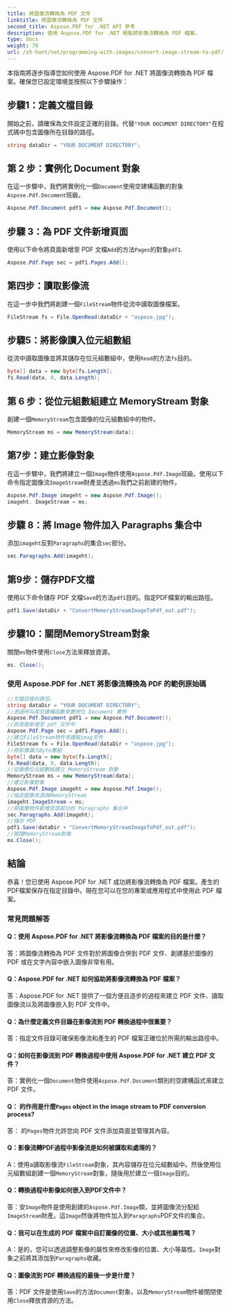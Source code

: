 ```yaml
---
title: 將圖像流轉換為 PDF 文件
linktitle: 將圖像流轉換為 PDF 文件
second_title: Aspose.PDF for .NET API 參考
description: 使用 Aspose.PDF for .NET 輕鬆將影像流轉換為 PDF 檔案。
type: docs
weight: 70
url: /zh-hant/net/programming-with-images/convert-image-stream-to-pdf/
---
```

本指南將逐步指導您如何使用 Aspose.PDF for .NET 將圖像流轉換為 PDF 檔案。確保您已設定環境並按照以下步驟操作：

## 步驟1：定義文檔目錄

開始之前，請確保為文件設定正確的目錄。代替`"YOUR DOCUMENT DIRECTORY"`在程式碼中包含圖像所在目錄的路徑。

```csharp
string dataDir = "YOUR DOCUMENT DIRECTORY";
```

## 第 2 步：實例化 Document 對象

在這一步驟中，我們將實例化一個`Document`使用空建構函數的對象`Aspose.Pdf.Document`班級。

```csharp
Aspose.Pdf.Document pdf1 = new Aspose.Pdf.Document();
```

## 步驟 3：為 PDF 文件新增頁面

使用以下命令將頁面新增至 PDF 文檔`Add`的方法`Pages`的對象`pdf1`.

```csharp
Aspose.Pdf.Page sec = pdf1.Pages.Add();
```

## 第四步：讀取影像流

在這一步中我們將創建一個`FileStream`物件從流中讀取圖像檔案。

```csharp
FileStream fs = File.OpenRead(dataDir + "aspose.jpg");
```

## 步驟5：將影像讀入位元組數組

從流中讀取圖像並將其儲存在位元組數組中，使用`Read`的方法`fs`目的。

```csharp
byte[] data = new byte[fs.Length];
fs.Read(data, 0, data.Length);
```

## 第 6 步：從位元組數組建立 MemoryStream 對象

創建一個`MemoryStream`包含圖像的位元組數組中的物件。

```csharp
MemoryStream ms = new MemoryStream(data);
```

## 第7步：建立影像對象

在這一步驟中，我們將建立一個`Image`物件使用`Aspose.Pdf.Image`班級。使用以下命令指定圖像流`ImageStream`財產並透過`ms`我們之前創建的物件。

```csharp
Aspose.Pdf.Image imageht = new Aspose.Pdf.Image();
imageht. ImageStream = ms;
```

## 步驟 8：將 Image 物件加入 Paragraphs 集合中

添加`imageht`反對`Paragraphs`的集合`sec`部分。

```csharp
sec.Paragraphs.Add(imageht);
```

## 第9步：儲存PDF文檔

使用以下命令儲存 PDF 文檔`Save`的方法`pdf1`目的。指定PDF檔案的輸出路徑。

```csharp
pdf1.Save(dataDir + "ConvertMemoryStreamImageToPdf_out.pdf");
```

## 步驟10：關閉MemoryStream對象

關閉`ms`物件使用`Close`方法來釋放資源。

```csharp
ms. Close();
```

### 使用 Aspose.PDF for .NET 將影像流轉換為 PDF 的範例原始碼 
```csharp
//文檔目錄的路徑。
string dataDir = "YOUR DOCUMENT DIRECTORY";
//透過呼叫其空建構函數來實例化 Document 實例
Aspose.Pdf.Document pdf1 = new Aspose.Pdf.Document();
//將頁面新增至 pdf 文件中
Aspose.Pdf.Page sec = pdf1.Pages.Add();
//建立FileStream物件來讀取imag文件
FileStream fs = File.OpenRead(dataDir + "aspose.jpg");
//將影像讀入Byte數組
byte[] data = new byte[fs.Length];
fs.Read(data, 0, data.Length);
//從圖像位元組數組建立 MemoryStream 對象
MemoryStream ms = new MemoryStream(data);
//建立影像對象
Aspose.Pdf.Image imageht = new Aspose.Pdf.Image();
//指定圖像來源為MemoryStream
imageht.ImageStream = ms;
//將圖像物件新增至該部分的 Paragraphs 集合中
sec.Paragraphs.Add(imageht);
//儲存 PDF
pdf1.Save(dataDir + "ConvertMemoryStreamImageToPdf_out.pdf");
//關閉MemoryStream對象
ms.Close();
```

## 結論

恭喜！您已使用 Aspose.PDF for .NET 成功將影像流轉換為 PDF 檔案。產生的PDF檔案保存在指定目錄中。現在您可以在您的專案或應用程式中使用此 PDF 檔案。

### 常見問題解答

#### Q：使用 Aspose.PDF for .NET 將影像流轉換為 PDF 檔案的目的是什麼？

答：將圖像流轉換為 PDF 文件對於將圖像合併到 PDF 文件、創建基於圖像的 PDF 或在文字內容中嵌入圖像非常有用。

#### Q：Aspose.PDF for .NET 如何協助將影像流轉換為 PDF 檔案？

答：Aspose.PDF for .NET 提供了一個方便且逐步的過程來建立 PDF 文件、讀取圖像流以及將圖像嵌入到 PDF 文件中。

#### Q：為什麼定義文件目錄在影像流到 PDF 轉換過程中很重要？

答：指定文件目錄可確保影像流和產生的 PDF 檔案正確位於所需的輸出路徑中。

#### Q：如何在影像流到 PDF 轉換過程中使用 Aspose.PDF for .NET 建立 PDF 文件？

答：實例化一個`Document`物件使用`Aspose.Pdf.Document`類別的空建構函式來建立 PDF 文件。

####  Q： 的作用是什麼`Pages` object in the image stream to PDF conversion process?

答： 的`Pages`物件允許您向 PDF 文件添加頁面並管理其內容。

#### Q：影像流轉PDF過程中影像流是如何被讀取和處理的？

 A：使用a讀取影像流`FileStream`對象，其內容儲存在位元組數組中。然後使用位元組數組創建一個`MemoryStream`對象，隨後用於建立一個`Image`目的。

#### Q：轉換過程中影像如何嵌入到PDF文件中？

答：安`Image`物件是使用創建的`Aspose.Pdf.Image`類，並將圖像流分配給`ImageStream`財產。這`Image`然後將物件加入到`Paragraphs`PDF文件的集合。

#### Q：我可以在生成的 PDF 檔案中自訂圖像的位置、大小或其他屬性嗎？

 A：是的，您可以透過調整影像的屬性來修改影像的位置、大小等屬性。`Image`對象之前將其添加到`Paragraphs`收藏。

#### Q：圖像流到 PDF 轉換過程的最後一步是什麼？

答：PDF 文件是使用`Save`的方法`Document`對象，以及`MemoryStream`物件被關閉使用`Close`釋放資源的方法。